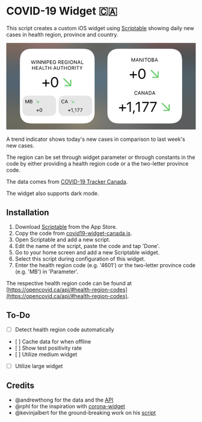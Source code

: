 # COVID-19 Widget 🇨🇦

This script creates a custom iOS widget using [Scriptable](https://scriptable.app) showing daily new cases in health region, province and country.

![alt text](img/widget.jpg "Widget")

A trend indicator shows today's new cases in comparison to last week's new cases.

The region can be set through widget parameter or through constants in the code by either providing a health region code or a the two-letter province code.

The data comes from [COVID-19 Tracker Canada](https://covid19tracker.ca).

The widget also supports dark mode.

## Installation

1. Download [Scriptable](https://apps.apple.com/de/app/scriptable/id1405459188) from the App Store.
1. Copy the code from [covid19-widget-canada.js](covid19-widget-canada.js).
1. Open Scriptable and add a new script.
1. Edit the name of the script, paste the code and tap 'Done'.
1. Go to your home screen and add a new Scriptable widget.
1. Select this script during configuration of this widget.
1. Enter the health region code (e.g. '4601') or the two-letter province code (e.g. 'MB') in 'Parameter'.

The respective health region code can be found at [https://opencovid.ca/api/#health-region-codes](https://opencovid.ca/api/#health-region-codes).

## To-Do

- [ ] Detect health region code automatically
- [ ] Cache data for when offline
- [ ] Show test positivity rate
- [ ] Utilize medium widget
- [ ] Utilize large widget

## Credits

* @andrewthong for the data and the [API](https://github.com/andrewthong/covid19tracker-api)
* @rphl for the inspiration with [corona-widget](https://github.com/rphl/corona-widget)
* @kevinjalbert for the ground-breaking work on his [script](https://gist.github.com/kevinjalbert/275590b53f8d6b06c5703fad549099f9)
